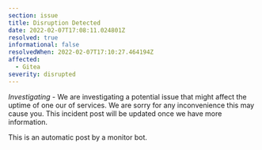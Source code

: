 ```yaml
---
section: issue
title: Disruption Detected
date: 2022-02-07T17:08:11.024801Z
resolved: true
informational: false
resolvedWhen: 2022-02-07T17:10:27.464194Z
affected:
  - Gitea
severity: disrupted
---
```

*Investigating* - We are investigating a potential issue that might affect the uptime of one our of services. We are sorry for any inconvenience this may cause you. This incident post will be updated once we have more information.

This is an automatic post by a monitor bot.
        